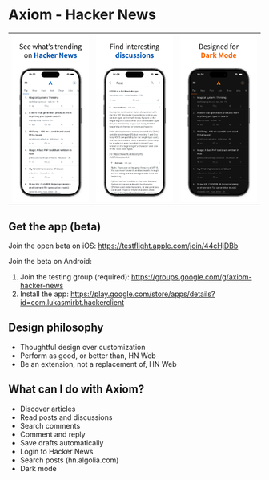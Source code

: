 # Axiom - Hacker News

<table>
  <tr>
    <td><img src="./packages/app_ui/assets/screenshots/ios/01.png" alt="Home feed" width="200"></td>
    <td><img src="./packages/app_ui/assets/screenshots/ios/02.png" alt="Post page with comments" width="200"></td>
    <td><img src="./packages/app_ui/assets/screenshots/ios/03.png" alt="Dark mode" width="200"></td>
  </tr>
</table>

## Get the app (beta)

Join the open beta on iOS: https://testflight.apple.com/join/44cHjDBb

Join the beta on Android:

1. Join the testing group (required): https://groups.google.com/g/axiom-hacker-news
2. Install the app: https://play.google.com/store/apps/details?id=com.lukasmirbt.hackerclient

## Design philosophy

- Thoughtful design over customization
- Perform as good, or better than, HN Web
- Be an extension, not a replacement of, HN Web

## What can I do with Axiom?

- Discover articles
- Read posts and discussions 
- Search comments
- Comment and reply
- Save drafts automatically
- Login to Hacker News
- Search posts (hn.algolia.com)
- Dark mode
